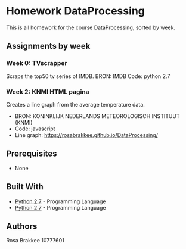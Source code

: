 # Homework DataProcessing

This is all homework for the course DataProcessing, sorted by week.

## Assignments by week

### Week 0: TVscrapper
Scraps the top50 tv series of IMDB.
BRON: IMDB
Code: python 2.7

### Week 2: KNMI HTML pagina
Creates a line graph from the average temperature data.
* BRON: KONINKLIJK NEDERLANDS METEOROLOGISCH INSTITUUT (KNMI)
* Code: javascript
* Line graph: https://rosabrakkee.github.io/DataProcessing/

## Prerequisites
- None

## Built With

* [Python 2.7](https://docs.python.org/3/) - Programming Language
* [Python 2.7](https://docs.python.org/3/) - Programming Language

## Authors

Rosa Brakkee 
10777601


